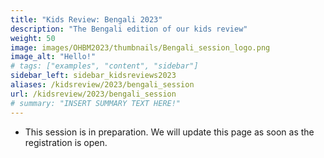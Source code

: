 ```yaml
---
title: "Kids Review: Bengali 2023"
description: "The Bengali edition of our kids review"
weight: 50
image: images/OHBM2023/thumbnails/Bengali_session_logo.png
image_alt: "Hello!"
# tags: ["examples", "content", "sidebar"]
sidebar_left: sidebar_kidsreviews2023
aliases: /kidsreview/2023/bengali_session
url: /kidsreview/2023/bengali_session
# summary: "INSERT SUMMARY TEXT HERE!"
---
```


* This session is in preparation. We will update this page as soon as the registration is open.


<!-- ## Presenters and organizers
1. Name 1 ![Example image](/images/image.png)
2. Name 2 ![Example image](/images/image.png)
3. Name 3 ![Example image](/images/image.png)
-->

<!-- ## Message from organizers
Message here
-->

<!-- Youtube link, example https://www.youtube.com/watch?v=w7Ft2ymGmfc
{{< youtube w7Ft2ymGmfc >}}
-->
